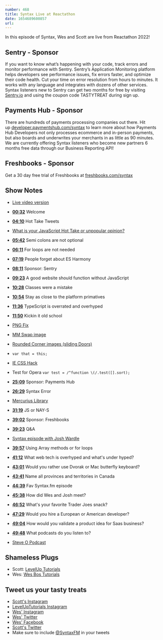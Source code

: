```yaml
---
number: 468
title: Syntax Live at Reactathon
date: 1654689600857
url: 
---
```


In this episode of Syntax, Wes and Scott are live from Reactathon 2022!

## Sentry  - Sponsor

If you want to know what’s happening with your code, track errors and monitor performance with Sentry. Sentry’s Application Monitoring platform helps developers see performance issues, fix errors faster, and optimize their code health. Cut your time on error resolution from hours to minutes. It works with any language and integrates with dozens of other services. Syntax listeners new to Sentry can get two months for  free by visiting [Sentry.io](https://sentry.io) and using the coupon code TASTYTREAT during sign up.

## Payments Hub - Sponsor

There are hundreds of payments processing companies out there. Hit up [developer.paymentshub.com/syntax](https://developer.paymentshub.com/syntax) to learn more about how Payments Hub Developers not only processes ecommerce and in-person payments, but also boards and underwrites your merchants in as little as 90 minutes. We are currently offering Syntax listeners who become new partners 6 months free data through our Business Reporting API!

## Freshbooks - Sponsor

Get a 30 day free trial of Freshbooks at [freshbooks.com/syntax](https://freshbooks.com/syntax)

## Show Notes

* [Live video version](https://www.youtube.com/watch?v=PXO0iopa5QI)

* **[00:32](#t=00:32)** Welcome
* **[04:10](#t=04:10)** Hot Take Tweets
* [What is your JavaScript Hot Take or unpopular opinion?](https://twitter.com/wesbos/status/1520074336463429637?s=21&t=mO9-2O0DO5fZ-uycIIbIcg)
* **[05:42](#t=05:42)** Semi colons are not optional
* **[06:11](#t=06:11)** For loops are not needed
* **[07:19](#t=07:19)** People forget about ES Harmony
* **[08:11](#t=08:11)** Sponsor: Sentry
* **[09:23](#t=09:23)** A good website should function without JavaScript
* **[10:28](#t=10:28)** Classes were a mistake
* **[10:54](#t=10:54)** Stay as close to the platform primatives
* **[11:36](#t=11:36)** TypeScript is overrated and overhyped
* **[11:50](#t=11:50)** Kickin it old school
* [PNG Fix](https://s3.us-west-2.amazonaws.com/secure.notion-static.com/7eaa615a-4f84-4f56-9183-552cac4a5609/Untitled.png?X-Amz-Algorithm=AWS4-HMAC-SHA256&X-Amz-Content-Sha256=UNSIGNED-PAYLOAD&X-Amz-Credential=AKIAT73L2G45EIPT3X45%2F20220606%2Fus-west-2%2Fs3%2Faws4_request&X-Amz-Date=20220606T214149Z&X-Amz-Expires=86400&X-Amz-Signature=2fa8be31a737a4a682db588382392c610b9ebb0b55036c977ffb6ae7a97d6356&X-Amz-SignedHeaders=host&response-content-disposition=filename%20%3D%22Untitled.png%22&x-id=GetObject)
* [MM Swap image](https://s3.us-west-2.amazonaws.com/secure.notion-static.com/e87aa8f9-0a24-4fa5-ad56-346e58e9c079/Untitled.png?X-Amz-Algorithm=AWS4-HMAC-SHA256&X-Amz-Content-Sha256=UNSIGNED-PAYLOAD&X-Amz-Credential=AKIAT73L2G45EIPT3X45%2F20220606%2Fus-west-2%2Fs3%2Faws4_request&X-Amz-Date=20220606T214119Z&X-Amz-Expires=86400&X-Amz-Signature=00eeacc735b72e354c23e37fdb69f011a9dc6160906bf9b83ab2c279c8d47801&X-Amz-SignedHeaders=host&response-content-disposition=filename%20%3D%22Untitled.png%22&x-id=GetObject)
* [Rounded Corner images (sliding Doors)](https://s3.us-west-2.amazonaws.com/secure.notion-static.com/746c04de-b14d-445c-9d4d-0897989affa0/Untitled.png?X-Amz-Algorithm=AWS4-HMAC-SHA256&X-Amz-Content-Sha256=UNSIGNED-PAYLOAD&X-Amz-Credential=AKIAT73L2G45EIPT3X45%2F20220606%2Fus-west-2%2Fs3%2Faws4_request&X-Amz-Date=20220606T214210Z&X-Amz-Expires=86400&X-Amz-Signature=c221f4fbc1606ca395f6110a29908d0327d00a19ef917db6d4eea5d76d6c1ffa&X-Amz-SignedHeaders=host&response-content-disposition=filename%20%3D%22Untitled.png%22&x-id=GetObject)
* `var that = this;`
* [IE CSS Hack](https://stackoverflow.com/questions/20541306/how-to-write-a-css-hack-for-ie-11)
* Test for Opera `var test = /^function \(/.test([].sort);`
* **[25:09](#t=25:09)** Sponsor: Payments Hub
* **[26:29](#t=26:29)** Syntax Error
* [Mercurius Library](https://pypi.org/project/mercurius-core-library/)
* **[31:19](#t=31:19)** JS or NAY-S
* **[39:02](#t=39:02)** Sponsor: Freshbooks
* **[39:23](#t=39:23)** Q&A
* [Syntax episode with Josh Wardle](https://syntax.fm/show/430/creator-of-wordle-josh-wardle)
* **[39:57](#t=39:57)** Using Array methods or for loops
* **[41:12](#t=41:12)** What web tech is overhyped and what's under hyped?
* **[43:01](#t=43:01)** Would you rather use Dvorak or Mac butterfly keyboard?
* **[43:41](#t=43:41)** Name all provinces and territories in Canada
* **[44:39](#t=44:39)** Fav Syntax.fm episode
* **[45:38](#t=45:38)** How did Wes and Josh meet?
* **[46:52](#t=46:52)** What's your favorite Trader Joes snack?
* **[47:29](#t=47:29)** Would you hire a European or American developer?
* **[49:04](#t=49:04)** How would you validate a product idea for Saas business?
* **[49:48](#t=49:48)** What podcasts do you listen to?
* [Steve O Podcast](https://www.steveo.com/pages/podcast)

## Shameless Plugs

* Scott: [LevelUp Tutorials](https://leveluptutorials.com/tutorials/keystone-js/introduction)
* Wes: [Wes Bos Tutorials](https://wesbos.com/courses)

## Tweet us your tasty treats

* [Scott's Instagram](https://www.instagram.com/stolinski/)
* [LevelUpTutorials Instagram](https://www.instagram.com/LevelUpTutorials/)
* [Wes' Instagram](https://www.instagram.com/wesbos/)
* [Wes' Twitter](https://twitter.com/wesbos)
* [Wes' Facebook](https://www.facebook.com/wesbos.developer)
* [Scott's Twitter](https://twitter.com/stolinski)
* Make sure to include [@SyntaxFM](https://twitter.com/SyntaxFM) in your tweets
